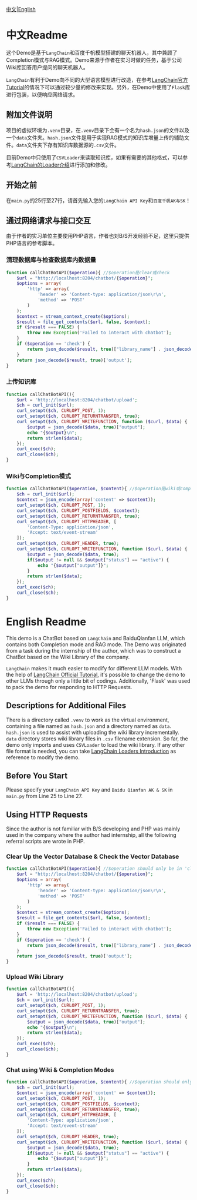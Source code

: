 [中文](#zh)|[English](#en)
<p id="zh"></p>

# 中文Readme
这个Demo是基于`LangChain`和百度千帆模型搭建的聊天机器人，其中兼顾了Completion模式与RAG模式。Demo来源于作者在实习时做的任务，基于公司Wiki库回答用户提问的聊天机器人。

`LangChain`有利于Demo向不同的大型语言模型进行改造，在参考[LangChain官方Tutorial](https://python.langchain.com/v0.2/docs/tutorials/retrievers/)的情况下可以通过较少量的修改来实现。另外，在Demo中使用了`Flask`库进行包装，以便响应网络请求。

## 附加文件说明
项目的虚拟环境为`.venv`目录，在`.venv`目录下会有一个名为`hash.json`的文件以及一个`data`文件夹。`hash.json`文件是用于实现RAG模式的知识库增量上传的辅助文件。`data`文件夹下存有知识库数据源的`.csv`文件。

目前Demo中只使用了`CSVLoader`来读取知识库，如果有需要的其他格式，可以参考[LangChain的Loader介绍](https://python.langchain.com/v0.2/docs/how_to/#document-loaders)进行添加和修改。
## 开始之前
在`main.py`的25行至27行，请首先输入您的`LangChain API Key`和`百度千帆AK与SK`！
## 通过网络请求与接口交互
由于作者的实习单位主要使用PHP语言，作者也对B/S开发经验不足，这里只提供PHP语言的参考脚本。
### 清理数据库与检查数据库内数据量
```php
function callChatBotAPI($operation){ //$operation是clear或check
    $url = "http://localhost:8204/chatbot/{$operation}";
    $options = array(
        'http' => array(
            'header' => 'Content-type: application/json\r\n',
            'method' => 'POST'
        )
    );
    $context = stream_context_create($options);
    $result = file_get_contents($url, false, $context);
    if ($result === FALSE) {
        throw new Exception('Failed to interact with chatbot');
    }
    if ($operation == 'check') {
        return json_decode($result, true)["library_name"] . json_decode($result, true)["library_count"];
    }
    return json_decode($result, true)['output'];
}
```

### 上传知识库
```php
function callChatBotAPI(){
    $url = 'http://localhost:8204/chatbot/upload';
    $ch = curl_init($url);
    curl_setopt($ch, CURLOPT_POST, 1);
    curl_setopt($ch, CURLOPT_RETURNTRANSFER, true);
    curl_setopt($ch, CURLOPT_WRITEFUNCTION, function ($curl, $data) {
        $output = json_decode($data, true)["output"];
        echo "{$output}\n";
        return strlen($data);
    });
    curl_exec($ch);
    curl_close($ch);
}
```

### Wiki与Completion模式
```php
function callChatBotAPI($operation, $content){ //$operation是wiki或completion
    $ch = curl_init($url);
    $context = json_encode(array('content' => $content));
    curl_setopt($ch, CURLOPT_POST, 1);
    curl_setopt($ch, CURLOPT_POSTFIELDS, $context);
    curl_setopt($ch, CURLOPT_RETURNTRANSFER, true);
    curl_setopt($ch, CURLOPT_HTTPHEADER, [
        'Content-Type: application/json',
        'Accept: text/event-stream'
    ]);
    curl_setopt($ch, CURLOPT_HEADER, true);
    curl_setopt($ch, CURLOPT_WRITEFUNCTION, function ($curl, $data) {
        $output = json_decode($data, true);
        if($output != null && $output["status"] == "active") {
            echo "{$output["output"]}";
        }
        return strlen($data);
    });
    curl_exec($ch);
    curl_close($ch);
}
```

<p id="en"></p>

# English Readme
This demo is a ChatBot based on `LangChain` and BaiduQianfan LLM, which contains both Completion mode and RAG mode. The Demo was originated from a task during the internship of the author, which was to construct a ChatBot based on the Wiki Library of the company. 

`LangChain` makes it much easier to modify for different LLM models. With the help of [LangChain Official Tutorial](https://python.langchain.com/v0.2/docs/tutorials/retrievers/), it's possible to change the demo to other LLMs through only a little bit of codings. Additionally, 'Flask' was used to pack the demo for responding to HTTP Requests. 

## Descriptions for Additional Files
There is a directory called `.venv` to work as the virtual environment, containing a file named as `hash.json` and a directory named as `data`. `hash.json` is used to assist with uploading the wiki library incrementally. `data` directory stores wiki library files in `.csv` filename extension. 
So far, the demo only imports and uses `CSVLoader` to load the wiki library. If any other file format is needed, you can take [LangChain Loaders Introduction](https://python.langchain.com/v0.2/docs/how_to/#document-loaders) as reference to modify the demo. 

## Before You Start
Please specify your `LangChain API Key` and `Baidu Qianfan AK & SK` in `main.py` from Line 25 to Line 27. 

## Using HTTP Requests
Since the author is not familiar with B/S developing and PHP was mainly used in the company where the author had internship, all the following referral scripts are wrote in PHP. 
### Clear Up the Vector Database & Check the Vector Database
```php
function callChatBotAPI($operation){ //$operation should only be in 'clear' or 'check'
    $url = "http://localhost:8204/chatbot/{$operation}";
    $options = array(
        'http' => array(
            'header' => 'Content-type: application/json\r\n',
            'method' => 'POST'
        )
    );
    $context = stream_context_create($options);
    $result = file_get_contents($url, false, $context);
    if ($result === FALSE) {
        throw new Exception('Failed to interact with chatbot');
    }
    if ($operation == 'check') {
        return json_decode($result, true)["library_name"] . json_decode($result, true)["library_count"];
    }
    return json_decode($result, true)['output'];
}
```

### Upload Wiki Library
```php
function callChatBotAPI(){
    $url = 'http://localhost:8204/chatbot/upload';
    $ch = curl_init($url);
    curl_setopt($ch, CURLOPT_POST, 1);
    curl_setopt($ch, CURLOPT_RETURNTRANSFER, true);
    curl_setopt($ch, CURLOPT_WRITEFUNCTION, function ($curl, $data) {
        $output = json_decode($data, true)["output"];
        echo "{$output}\n";
        return strlen($data);
    });
    curl_exec($ch);
    curl_close($ch);
}
```

### Chat using Wiki & Completion Modes
```php
function callChatBotAPI($operation, $content){ //$operation should only be in 'wiki' or 'completion'
    $ch = curl_init($url);
    $context = json_encode(array('content' => $content));
    curl_setopt($ch, CURLOPT_POST, 1);
    curl_setopt($ch, CURLOPT_POSTFIELDS, $context);
    curl_setopt($ch, CURLOPT_RETURNTRANSFER, true);
    curl_setopt($ch, CURLOPT_HTTPHEADER, [
        'Content-Type: application/json',
        'Accept: text/event-stream'
    ]);
    curl_setopt($ch, CURLOPT_HEADER, true);
    curl_setopt($ch, CURLOPT_WRITEFUNCTION, function ($curl, $data) {
        $output = json_decode($data, true);
        if($output != null && $output["status"] == "active") {
            echo "{$output["output"]}";
        }
        return strlen($data);
    });
    curl_exec($ch);
    curl_close($ch);
}
```
